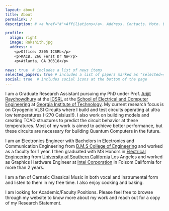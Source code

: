 ```yaml
---
layout: about
title: About
permalink: /
description: # <a href="#">Affiliations</a>. Address. Contacts. Moto. Etc.

profile:
  align: right
  image: Rakshith.jpg 
  address: >
    <p>Office: 2305 ICSRL</p>
    <p>KACB, 266 Ferst Dr NW</p>
    <p>Atlanta, GA 30318</p>

news: true  # includes a list of news items
selected_papers: true # includes a list of papers marked as "selected={true}"
social: true  # includes social icons at the bottom of the page
---
```


I am a Graduate Research Assistant pursuing my PhD under Prof. [Arijit Raychowdhury](https://www.ece.gatech.edu/faculty-staff-directory/arijit-raychowdhury) at the [ICSRL](https://icsrl.ece.gatech.edu) at the [School of Electrical and Computer Engineering](https://www.ece.gatech.edu) at [Georgia Institute of Technology](https://www.gatech.edu). My current research focus is on Cryogenic VLSI Circuits where I build and test circuits operating at ultra low temperatures \(-270 Celsius\!\!\). I also work on building models and creating TCAD structures to predict the circuit behavior at these temperatures. Most of my work is aimed to achieve better performance, but these circuits are necessary for building Quantum Computers in the future. 

I am an Electronics Engineer with Bachelors in Electronics and Communication Engineering from [B.M.S College of Engineering](https://bmsce.ac.in) and worked as a faculty for 1 year. I then graduated with MS Honors in [Electrical Engineering](https://minghsiehece.usc.edu) from [University of Southern California](https://www.usc.edu) Los Angeles and worked as Graphics Hardware Engineer at [Intel Corporation](https://www.intel.com/content/www/us/en/homepage.html) in Folsom California for more than 2 years. 

I am a fan of Carnatic Classical Music in both vocal and instrumental form and listen to them in my free time. I also enjoy cooking and baking. 

I am looking for Academic/Faculty Positions. Please feel free to browse through my website to know more about my work and reach out for a copy of my Research Statement.
